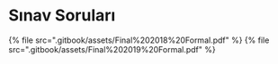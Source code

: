 # Sınav Soruları

<!--Index-->

{% file src=".gitbook/assets/Final%202018%20Formal.pdf" %}
{% file src=".gitbook/assets/Final%202019%20Formal.pdf" %}

<!--Index-->
